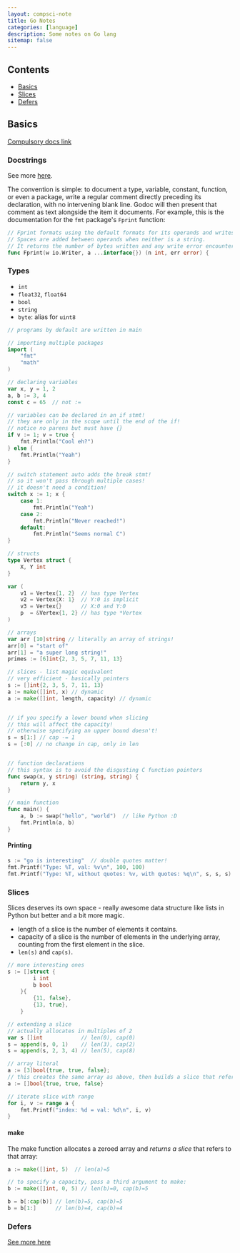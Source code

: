 ```yaml
---
layout: compsci-note
title: Go Notes
categories: [language]
description: Some notes on Go lang
sitemap: false
---
```


## Contents

* [Basics](#basics)
* [Slices](#slices)
* [Defers](#defers)

## Basics

[Compulsory docs link](https://golang.org/doc/)

### Docstrings

See more [here](https://blog.golang.org/godoc-documenting-go-code).

The convention is simple: to document a type, variable, constant, function, or even a package, write a regular comment directly preceding its declaration, with no intervening blank line. Godoc will then present that comment as text alongside the item it documents. For example, this is the documentation for the `fmt` package's `Fprint` function:

```go
// Fprint formats using the default formats for its operands and writes to w.
// Spaces are added between operands when neither is a string.
// It returns the number of bytes written and any write error encountered.
func Fprint(w io.Writer, a ...interface{}) (n int, err error) {
```

### Types

* `int`
* `float32`, `float64`
* `bool`
* `string`
* `byte`: alias for `uint8`

```go
// programs by default are written in main

// importing multiple packages
import (
    "fmt"
    "math"
)

// declaring variables
var x, y = 1, 2
a, b := 3, 4
const c = 65  // not :=

// variables can be declared in an if stmt!
// they are only in the scope until the end of the if!
// notice no parens but must have {}
if v := 1; v = true {
    fmt.Println("Cool eh?")
} else {
    fmt.Println("Yeah")
}

// switch statement auto adds the break stmt!
// so it won't pass through multiple cases!
// it doesn't need a condition!
switch x := 1; x {
    case 1:
        fmt.Println("Yeah")
    case 2:
        fmt.Println("Never reached!")
    default:
        fmt.Println("Seems normal C")
}

// structs
type Vertex struct {
    X, Y int
}

var (
    v1 = Vertex{1, 2}  // has type Vertex
    v2 = Vertex{X: 1}  // Y:0 is implicit
    v3 = Vertex{}      // X:0 and Y:0
    p  = &Vertex{1, 2} // has type *Vertex
)

// arrays
var arr [10]string // literally an array of strings!
arr[0] = "start of"
arr[1] = "a super long string!"
primes := [6]int{2, 3, 5, 7, 11, 13}

// slices - list magic equivalent
// very efficient - basically pointers
s := []int{2, 3, 5, 7, 11, 13}
a := make([]int, x) // dynamic
a := make([]int, length, capacity) // dynamic


// if you specify a lower bound when slicing
// this will affect the capacity!
// otherwise specifying an upper bound doesn't!
s = s[1:] // cap -= 1
s = [:0] // no change in cap, only in len


// function declarations
// this syntax is to avoid the disgusting C function pointers
func swap(x, y string) (string, string) {
    return y, x
}

// main function
func main() {
    a, b := swap("hello", "world")  // like Python :D
    fmt.Println(a, b)
}


```

#### Printing

```go
s := "go is interesting"  // double quotes matter!
fmt.Printf("Type: %T, val: %v\n", 100, 100)
fmt.Printf("Type: %T, without quotes: %v, with quotes: %q\n", s, s, s)
```

### Slices

Slices deserves its own space - really awesome data structure like lists in Python but better and a bit more magic.

* length of a slice is the number of elements it contains.
* capacity of a slice is the number of elements in the underlying array, counting from the first element in the slice.
* `len(s)` and `cap(s)`.

```go
// more interesting ones
s := []struct {
        i int
        b bool
    }{
        {11, false},
        {13, true},
    }

// extending a slice
// actually allocates in multiples of 2
var s []int            // len(0), cap(0)
s = append(s, 0, 1)    // len(3), cap(2)
s = append(s, 2, 3, 4) // len(5), cap(8)

// array literal
a := [3]bool{true, true, false};
// this creates the same array as above, then builds a slice that references it
a := []bool{true, true, false}

// iterate slice with range
for i, v := range a {
    fmt.Printf("index: %d = val: %d\n", i, v)
}
```

#### make

The make function allocates a zeroed array and *returns a slice* that refers to that array:

```go
a := make([]int, 5)  // len(a)=5

// to specify a capacity, pass a third argument to make:
b := make([]int, 0, 5) // len(b)=0, cap(b)=5

b = b[:cap(b)] // len(b)=5, cap(b)=5
b = b[1:]      // len(b)=4, cap(b)=4

```

### Defers

[See more here](https://blog.golang.org/defer-panic-and-recover)
